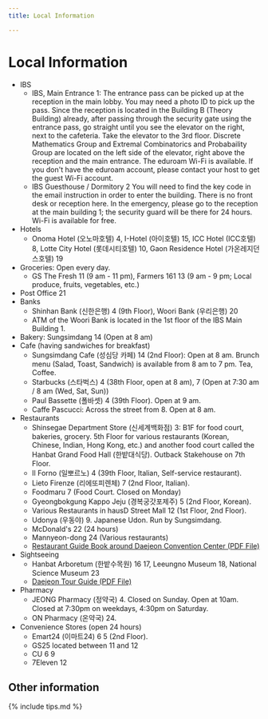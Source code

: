 ```yaml
---
title: Local Information

---
```

# Local Information 

<div id="map2"></div>
<script language="javascript">
var map = L.map('map2').setView([36.3763,127.3885], 15);
L.tileLayer('https://{s}.tile.openstreetmap.de/{z}/{x}/{y}.png', {
    maxZoom: 19,
    attribution: '&copy; <a href="https://www.openstreetmap.org/copyright">OpenStreetMap</a> contributors'
}).addTo(map);
L.control.scale().addTo(map);
function pm(label, lat, long, title,link) {
    var myIcon=L.divIcon({className:"mi", html:label });
    L.marker([lat, long],{icon:myIcon}).addTo(map)
    .bindPopup('<b><a href="'+link+'" target=_new>'+title+'</a></b>');
}
pm(1, 36.376419, 127.385482, 'IBS Discrete Mathematics Group (IBS 이산수학그룹)', 'https://kko.to/5AYThThWnr');
pm(2,36.38016, 127.3844, 'IBS Guesthouse/Dormitory  (기초과학연구원 생활관)', 'https://kko.to/aR9OKe2qoC');
pm(3,36.3755, 127.382, 'Shinsaege Department Store (신세계백화점)', 'http://en.shinsegae.cn/store/introduce.do?storeSeq=14');
pm(4,36.37482, 127.3833, 'Shinsegae Expo Tower', 'https://kko.to/POEWMn3-ki'
);
pm(5,36.37481, 127.3893,'DCC 2 (Daejeon Convention Center 2)', 'http://www.dcc.co.kr/eng/main/main.php');
pm(6,36.3782,127.392,"Convenience Stores",'https://kko.to/H2KLcpAZ4v');
pm(7,36.3765, 127.3912,'Golfzone Zoimaru','http://golfzonzoimaru.co.kr/f_coffee' );
pm(8,36.37695, 127.3933, 'ICC Hotel (ICC 호텔)', 'http://hotel.hotelicc.com/view/index.do?SS_SVC_LANG_CODE=ENG');
pm(9,36.37601, 127.392, 'Weltz Tower', 'https://kko.to/n89YwJBrEe');
pm(10,36.37601, 127.3929, 'Lotte City Hotel (롯데시티호텔)', 'https://www.lottehotel.com/daejeon-city/en.html');
pm(11,36.37601, 127.3937, 'GS The Fresh (Grocery Store)','https://kko.to/92PAI8InaC' );
pm(12,36.37601, 127.3947, 'hausD Urban Street Mall (Restaurants / Cafes)','https://kko.to/1zXvUK6QLb' );
pm(13,36.37679, 127.3968, "Farmers 161 (Farmers' Market)", 'https://kko.to/P770F3Lh51');
pm(14,36.3753, 127.3923,'Sungsimdang (Bakery)', 'https://www.sungsimdang.co.kr/31/17');
pm(15,36.37481, 127.3930, 'I-Hotel (아이호텔)', 'https://www.ihotel.co.kr/');
pm(16,36.3685,127.386,'Hanbat Arboretum West (한밭수목원 서원)','https://www.daejeon.go.kr/gar/contentsHtmlView.do?menuSeq=2307');
pm(17,36.3685,127.3893,'Hanbat Arboretum East (한밭수목원 동원)','https://www.daejeon.go.kr/gar/contentsHtmlView.do?menuSeq=2307');
pm(18,36.36677, 127.3871,'Leeungno Museum (이응노 미술관)', 'https://www.leeungnomuseum.or.kr/?en=Us');
pm(19,36.3850075, 127.3795, 'Gaon Residence Hotel','https://www.tripadvisor.com/Hotel_Review-g297887-d7333707-Reviews-Gaon_Residence_Hotel-Daejeon.html');
pm(20,36.3850075, 127.3789, 'Woori Bank (우리은행)','https://kko.to/xXGyuZ4gBq');
pm(21,36.3854, 127.3784, 'Post Office','https://kko.to/xXGyuZ4gBq');
pm(22,36.38058, 127.3783, "McDornald's",'https://kko.to/MzmoTxsZnf');
pm(23,36.37576, 127.3756,"National Science Museum (국립중앙과학관)", 'https://www.science.go.kr/eps');
pm(24,36.368,127.3805,"Mannyeon-dong",'https://kko.to/rrjvSwh-Lo');
</script>

- IBS
  - IBS, Main Entrance <span class="mi">1</span>: The entrance pass can be picked up at the reception in the main lobby. You may need a photo ID to pick up the pass. Since the reception is located in the Building B (Theory Building) already, after passing through the security gate using the entrance pass, go straight until you see the elevator on the right, next to the cafeteria. Take the elevator to the 3rd floor. Discrete Mathematics Group and Extremal Combinatorics and Probabaility Group are located on the left side of the elevator, right above the reception and the main entrance.
  The eduroam Wi-Fi is available. If you don't have the eduroam account, please contact your host to get the guest Wi-Fi account.
  - IBS Guesthouse / Dormitory <span class="mi">2</span> You will need to find the key code in the email instruction in order to enter the building. There is no front desk or reception here. In the emergency, please go to the reception at the main building <span class="mi">1</span>; the security guard will be there for 24 hours. Wi-Fi is available for free.
- Hotels
  - Onoma Hotel (오노마호텔) <span class="mi">4</span>, I-Hotel (아이호텔) <span class="mi">15</span>, ICC Hotel (ICC호텔) <span class="mi">8</span>, Lotte City Hotel (롯데시티호텔) <span class="mi">10</span>, Gaon Residence Hotel (가온레지던스호텔) <span class="mi">19</span>
- Groceries: Open every day.
  - GS The Fresh <span class="mi">11</span> (9 am - 11 pm), Farmers 161 <span class="mi">13</span> (9 am - 9 pm; Local produce, fruits, vegetables, etc.)
- Post Office <span class="mi">21</span>
- Banks
  - Shinhan Bank (신한은행) <span class="mi">4</span> (9th Floor), Woori Bank (우리은행) <span class="mi">20</span>
  - ATM of the Woori Bank is located in the 1st floor of the IBS Main Building <span class="mi">1</span>.
- Bakery: Sungsimdang <span class="mi">14</span> (Open at 8 am)
- Cafe (having sandwiches for breakfast)
  - Sungsimdang Cafe (성심당 카페) <span class="mi">14</span> (2nd Floor): 
    Open at 8 am. Brunch menu (Salad, Toast, Sandwich) is available from 8 am to 7 pm. Tea, Coffee.
  - Starbucks (스타벅스) <span class="mi">4</span> (38th Floor, open at 8 am), <span class="mi">7</span> (Open at 7:30 am / 8 am (Wed, Sat, Sun))
  - Paul Bassette (폴바셋) <span class="mi">4</span> (39th Floor). Open at 9 am.
  - Caffe Pascucci: Across the street from <span class="mi">8</span>. Open at 8 am.
- Restaurants
  - Shinsegae Department Store (신세계백화점) <span class="mi">3</span>: B1F for food court, bakeries, grocery. 5th Floor for various restaurants (Korean, Chinese, Indian, Hong Kong, etc.) and another food court called the Hanbat Grand Food Hall (한밭대식당). Outback Stakehouse on 7th Floor.
  - Il Forno (일뽀르노) <span class="mi">4</span> (39th Floor, Italian, Self-service restaurant).
  - Lieto Firenze (리에또피렌체) <span class="mi">7</span> (2nd Floor, Italian). 
  - Foodmaru <span class="mi">7</span> (Food Court. Closed on Monday)
  - Gyeongbokgung Kappo Jeju (경복궁갓포제주) <span class="mi">5</span> (2nd Floor, Korean).
  - Various Restaurants in hausD Street Mall <span class="mi">12</span> (1st Floor, 2nd Floor).
  - Udonya (우동야) <span class="mi">9</span>. Japanese Udon. Run by Sungsimdang.
  - McDonald's <span class="mi">22</span> (24 hours)
  - Mannyeon-dong <span class="mi">24</span> (Various restaurants)
  - [Restaurant Guide Book around Daejeon Convention Center (PDF File)](http://www.micedaejeon.com/images/djec/link/Restaurant_Guide_Book_Around_DCC_Eng.pdf)
- Sightseeing
  - Hanbat Arboretum (한밭수목원) <span class="mi">16</span> <span class="mi">17</span>, Leeungno Museum <span class="mi">18</span>, National Science Museum <span class="mi">23</span>
  - [Daejeon Tour Guide (PDF File)](http://www.djto.kr/boardFileDown.do?file_idx=10883)
- Pharmacy
  - JEONG Pharmacy (정약국) <span class="mi">4</span>. Closed on Sunday. Open at 10am. Closed at 7:30pm on weekdays, 4:30pm on Saturday.
  - ON Pharmacy (온약국) <span class="mi">24</span>.
- Convenience Stores (open 24 hours)
  - Emart24 (이마트24) <span class="mi">6</span> <span class="mi">5</span> (2nd Floor).
  - GS25 located between <span class="mi">11</span> and <span class="mi">12</span>
  - CU <span class="mi">6</span> <span class="mi">9</span>
  - 7Eleven <span class="mi">12</span>

## Other information
{% include tips.md %}